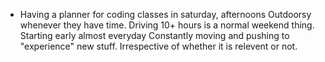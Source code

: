 - Having a planner for coding classes in saturday, afternoons
Outdoorsy whenever they have time.
Driving 10+ hours is a normal weekend thing.
Starting early almost everyday
Constantly moving and pushing to "experience" new stuff. Irrespective of whether it is relevent or not.